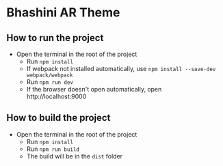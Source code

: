 # Bhashini AR Theme

## How to run the project

- Open the terminal in the root of the project
  - Run `npm install`
  - If webpack not installed automatically, use `npm install --save-dev webpack/webpack`
  - Run `npm run dev`
  - If the browser doesn't open automatically, open http://localhost:9000

## How to build the project

- Open the terminal in the root of the project
  - Run `npm install`
  - Run `npm run build`
  - The build will be in the `dist` folder
